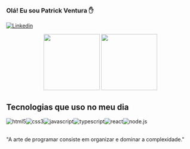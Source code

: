

### Olá! Eu sou Patrick Ventura ✋

[![Linkedin](https://img.shields.io/badge/LinkedIn-0077B5?style=for-the-badge&logo=linkedin&logoColor=white)](https://www.linkedin.com/in/patrick-ventura-170628258/)


<div align="center">
  <img src="https://github-readme-stats.vercel.app/api?username=patrick2026&show_icons=true&theme=highcontrast" height="150"/>
  <img src="https://github-readme-stats.vercel.app/api/top-langs/?username=patrick2026&layout=compact&langs_count=16&theme=dracula" height="150"/>
</div>






## Tecnologias que uso no meu dia

<div style="display: flex"><br/>
<img align="center" alt="html5" src="https://img.shields.io/badge/HTML5-E34F26?style=for-the-badge&logo=html5&logoColor=white"/>

<img align="center" alt="css3" src="https://img.shields.io/badge/CSS3-1572B6?style=for-the-badge&logo=css3&logoColor=white"/>

<img align="center" alt="javascript" src="https://img.shields.io/badge/JavaScript-323330?style=for-the-badge&logo=javascript&logoColor=F7DF1E"/>

<img align="center" alt="typescript" src="https://img.shields.io/badge/TypeScript-007ACC?style=for-the-badge&logo=typescript&logoColor=white"/>

<img align="center" alt="react" src="https://img.shields.io/badge/React-20232A?style=for-the-badge&logo=react&logoColor=61DAFB"/>


<img align="center" alt="node.js" src="https://img.shields.io/badge/Node.js-43853D?style=for-the-badge&logo=node.js&logoColor=white"/>

</div><br/>

 "A arte de programar consiste em organizar e dominar a complexidade."  
